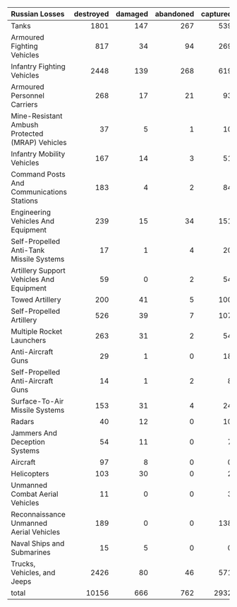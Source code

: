 | Russian Losses                                   |   destroyed |   damaged |   abandoned |   captured |   total |
|:-------------------------------------------------|------------:|----------:|------------:|-----------:|--------:|
| Tanks                                            |        1801 |       147 |         267 |        539 |    2754 |
| Armoured Fighting Vehicles                       |         817 |        34 |          94 |        269 |    1214 |
| Infantry Fighting Vehicles                       |        2448 |       139 |         268 |        619 |    3474 |
| Armoured Personnel Carriers                      |         268 |        17 |          21 |         93 |     399 |
| Mine-Resistant Ambush Protected  (MRAP) Vehicles |          37 |         5 |           1 |         10 |      53 |
| Infantry Mobility Vehicles                       |         167 |        14 |           3 |         51 |     235 |
| Command Posts And Communications Stations        |         183 |         4 |           2 |         84 |     273 |
| Engineering Vehicles And Equipment               |         239 |        15 |          34 |        151 |     439 |
| Self-Propelled Anti-Tank Missile Systems         |          17 |         1 |           4 |         20 |      42 |
| Artillery Support Vehicles And Equipment         |          59 |         0 |           2 |         54 |     115 |
| Towed Artillery                                  |         200 |        41 |           5 |        100 |     346 |
| Self-Propelled Artillery                         |         526 |        39 |           7 |        107 |     679 |
| Multiple Rocket Launchers                        |         263 |        31 |           2 |         54 |     350 |
| Anti-Aircraft Guns                               |          29 |         1 |           0 |         18 |      48 |
| Self-Propelled Anti-Aircraft Guns                |          14 |         1 |           2 |          8 |      25 |
| Surface-To-Air Missile Systems                   |         153 |        31 |           4 |         24 |     212 |
| Radars                                           |          40 |        12 |           0 |         10 |      62 |
| Jammers And Deception Systems                    |          54 |        11 |           0 |          7 |      72 |
| Aircraft                                         |          97 |         8 |           0 |          0 |     105 |
| Helicopters                                      |         103 |        30 |           0 |          2 |     135 |
| Unmanned Combat Aerial Vehicles                  |          11 |         0 |           0 |          3 |      14 |
| Reconnaissance Unmanned Aerial Vehicles          |         189 |         0 |           0 |        138 |     327 |
| Naval Ships and Submarines                       |          15 |         5 |           0 |          0 |      20 |
| Trucks, Vehicles, and Jeeps                      |        2426 |        80 |          46 |        571 |    3123 |
| total                                            |       10156 |       666 |         762 |       2932 |   14516 |